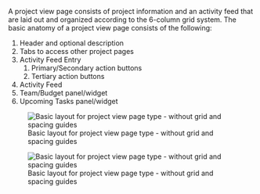 A project view page consists of project information and an activity feed that are laid out and organized according to the 6-column grid system. 
The basic anatomy of a project view page consists of the following:

1. Header and optional description
1. Tabs to access other project pages
1. Activity Feed Entry
   1. Primary/Secondary action buttons
   1. Tertiary action buttons
1. Activity Feed
1. Team/Budget panel/widget
1. Upcoming Tasks panel/widget

<figure class="global__html__figure">
  <img 
    alt="Basic layout for project view page type - without grid and spacing guides"
    class="global__html__img"
    src="design-patterns/pages/images/image1.jpg" 
  />
  <figcaption class="global__html__figcaption">Basic layout for project view page type - without grid and spacing guides</figcaption>
</figure>

<figure class="global__html__figure">
  <img 
    alt="Basic layout for project view page type - without grid and spacing guides"
    class="global__html__img"
    src="design-patterns/pages/images/image11.jpg" 
  />
  <figcaption class="global__html__figcaption">Basic layout for project view page type - without grid and spacing guides</figcaption>
</figure>
